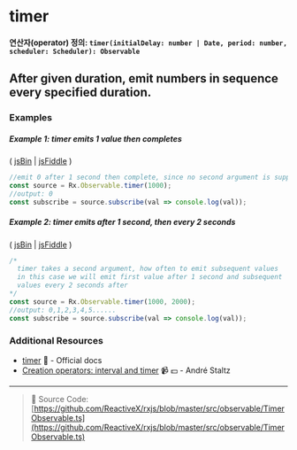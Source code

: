 # timer
#### 연산자(operator) 정의: `timer(initialDelay: number | Date, period: number, scheduler: Scheduler): Observable`

## After given duration, emit numbers in sequence every specified duration.


### Examples

##### Example 1: timer emits 1 value then completes

( [jsBin](http://jsbin.com/pazajanehu/1/edit?js,console) | [jsFiddle](https://jsfiddle.net/btroncone/vpx0y8fu/) )

```js
//emit 0 after 1 second then complete, since no second argument is supplied
const source = Rx.Observable.timer(1000);
//output: 0
const subscribe = source.subscribe(val => console.log(val));
```

##### Example 2: timer emits after 1 second, then every 2 seconds

( [jsBin](http://jsbin.com/kejidofuje/1/edit?js,console) | [jsFiddle](https://jsfiddle.net/btroncone/30ddov8j/) )

```js
/*
  timer takes a second argument, how often to emit subsequent values
  in this case we will emit first value after 1 second and subsequent
  values every 2 seconds after
*/
const source = Rx.Observable.timer(1000, 2000);
//output: 0,1,2,3,4,5......
const subscribe = source.subscribe(val => console.log(val));
```


### Additional Resources
* [timer](http://reactivex.io/rxjs/class/es6/Observable.js~Observable.html#static-method-timer) :newspaper: - Official docs
* [Creation operators: interval and timer](https://egghead.io/lessons/rxjs-creation-operators-interval-and-timer?course=rxjs-beyond-the-basics-creating-observables-from-scratch) :video_camera: :dollar: - André Staltz

---
> :file_folder: Source Code:  [https://github.com/ReactiveX/rxjs/blob/master/src/observable/TimerObservable.ts](https://github.com/ReactiveX/rxjs/blob/master/src/observable/TimerObservable.ts)
